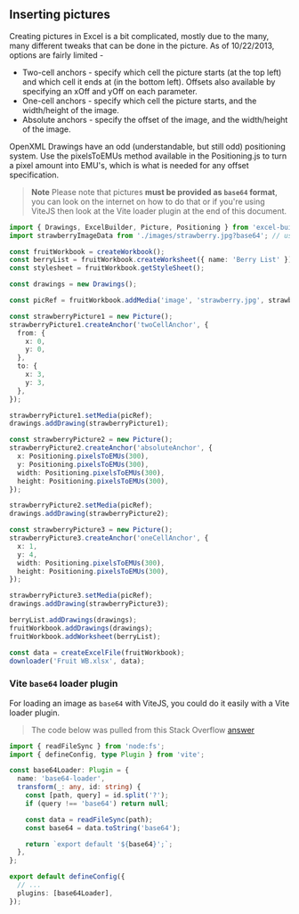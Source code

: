 ## Inserting pictures

Creating pictures in Excel is a bit complicated, mostly due to the many, many different tweaks that can be done in the picture. As of 10/22/2013, options are fairly limited -

- Two-cell anchors - specify which cell the picture starts (at the top left) and which cell it ends at (in the bottom left). Offsets also available by specifying an xOff and yOff on each parameter.
- One-cell anchors - specify which cell the picture starts, and the width/height of the image.
- Absolute anchors - specify the offset of the image, and the width/height of the image.

OpenXML Drawings have an odd (understandable, but still odd) positioning system. Use the pixelsToEMUs method available in the Positioning.js to turn a pixel amount into EMU's, which is what is needed for any offset specification.

> **Note** Please note that pictures **must be provided as `base64` format**, you can look on the internet on how to do that or if you're using ViteJS then look at the Vite loader plugin at the end of this document.

```ts
import { Drawings, ExcelBuilder, Picture, Positioning } from 'excel-builder-vanilla';
import strawberryImageData from './images/strawberry.jpg?base64'; // using an optional Vite loader plugin

const fruitWorkbook = createWorkbook();
const berryList = fruitWorkbook.createWorksheet({ name: 'Berry List' });
const stylesheet = fruitWorkbook.getStyleSheet();

const drawings = new Drawings();

const picRef = fruitWorkbook.addMedia('image', 'strawberry.jpg', strawberryImageData);

const strawberryPicture1 = new Picture();
strawberryPicture1.createAnchor('twoCellAnchor', {
  from: {
    x: 0,
    y: 0,
  },
  to: {
    x: 3,
    y: 3,
  },
});

strawberryPicture1.setMedia(picRef);
drawings.addDrawing(strawberryPicture1);

const strawberryPicture2 = new Picture();
strawberryPicture2.createAnchor('absoluteAnchor', {
  x: Positioning.pixelsToEMUs(300),
  y: Positioning.pixelsToEMUs(300),
  width: Positioning.pixelsToEMUs(300),
  height: Positioning.pixelsToEMUs(300),
});

strawberryPicture2.setMedia(picRef);
drawings.addDrawing(strawberryPicture2);

const strawberryPicture3 = new Picture();
strawberryPicture3.createAnchor('oneCellAnchor', {
  x: 1,
  y: 4,
  width: Positioning.pixelsToEMUs(300),
  height: Positioning.pixelsToEMUs(300),
});

strawberryPicture3.setMedia(picRef);
drawings.addDrawing(strawberryPicture3);

berryList.addDrawings(drawings);
fruitWorkbook.addDrawings(drawings);
fruitWorkbook.addWorksheet(berryList);

const data = createExcelFile(fruitWorkbook);
downloader('Fruit WB.xlsx', data);
```

### Vite `base64` loader plugin

For loading an image as `base64` with ViteJS, you could do it easily with a Vite loader plugin.

> The code below was pulled from this Stack Overflow [answer](https://stackoverflow.com/a/78012267/1212166)

```ts
import { readFileSync } from 'node:fs';
import { defineConfig, type Plugin } from 'vite';

const base64Loader: Plugin = {
  name: 'base64-loader',
  transform(_: any, id: string) {
    const [path, query] = id.split('?');
    if (query !== 'base64') return null;

    const data = readFileSync(path);
    const base64 = data.toString('base64');

    return `export default '${base64}';`;
  },
};

export default defineConfig({
  // ...
  plugins: [base64Loader],
});
```
